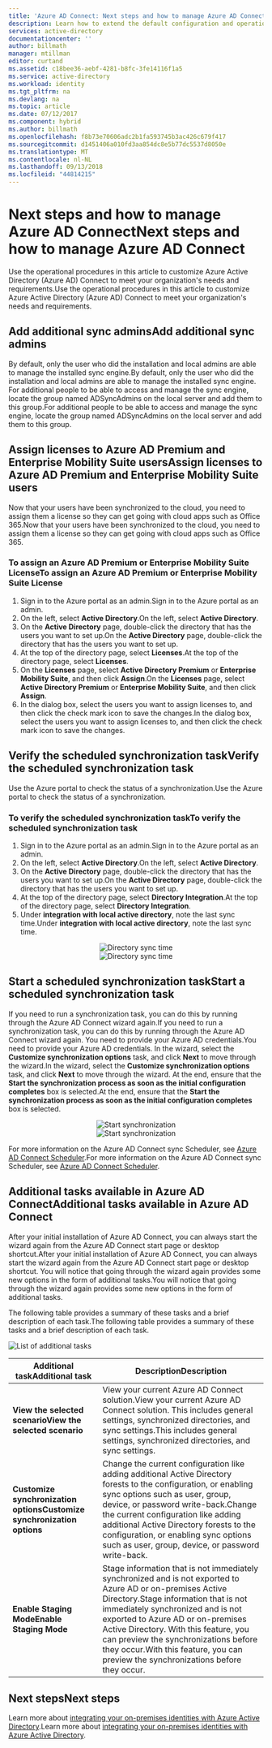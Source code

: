 ```yaml
---
title: 'Azure AD Connect: Next steps and how to manage Azure AD Connect | Microsoft Docs'
description: Learn how to extend the default configuration and operational tasks for Azure AD Connect.
services: active-directory
documentationcenter: ''
author: billmath
manager: mtillman
editor: curtand
ms.assetid: c18bee36-aebf-4281-b8fc-3fe14116f1a5
ms.service: active-directory
ms.workload: identity
ms.tgt_pltfrm: na
ms.devlang: na
ms.topic: article
ms.date: 07/12/2017
ms.component: hybrid
ms.author: billmath
ms.openlocfilehash: f8b73e70606adc2b1fa593745b3ac426c679f417
ms.sourcegitcommit: d1451406a010fd3aa854dc8e5b77dc5537d8050e
ms.translationtype: MT
ms.contentlocale: nl-NL
ms.lasthandoff: 09/13/2018
ms.locfileid: "44814215"
---
```

# <a name="next-steps-and-how-to-manage-azure-ad-connect"></a><span data-ttu-id="ddf86-103">Next steps and how to manage Azure AD Connect</span><span class="sxs-lookup"><span data-stu-id="ddf86-103">Next steps and how to manage Azure AD Connect</span></span>
<span data-ttu-id="ddf86-104">Use the operational procedures in this article to customize Azure Active Directory (Azure AD) Connect to meet your organization's needs and requirements.</span><span class="sxs-lookup"><span data-stu-id="ddf86-104">Use the operational procedures in this article to customize Azure Active Directory (Azure AD) Connect to meet your organization's needs and requirements.</span></span>  

## <a name="add-additional-sync-admins"></a><span data-ttu-id="ddf86-105">Add additional sync admins</span><span class="sxs-lookup"><span data-stu-id="ddf86-105">Add additional sync admins</span></span>
<span data-ttu-id="ddf86-106">By default, only the user who did the installation and local admins are able to manage the installed sync engine.</span><span class="sxs-lookup"><span data-stu-id="ddf86-106">By default, only the user who did the installation and local admins are able to manage the installed sync engine.</span></span> <span data-ttu-id="ddf86-107">For additional people to be able to access and manage the sync engine, locate the group named ADSyncAdmins on the local server and add them to this group.</span><span class="sxs-lookup"><span data-stu-id="ddf86-107">For additional people to be able to access and manage the sync engine, locate the group named ADSyncAdmins on the local server and add them to this group.</span></span>

## <a name="assign-licenses-to-azure-ad-premium-and-enterprise-mobility-suite-users"></a><span data-ttu-id="ddf86-108">Assign licenses to Azure AD Premium and Enterprise Mobility Suite users</span><span class="sxs-lookup"><span data-stu-id="ddf86-108">Assign licenses to Azure AD Premium and Enterprise Mobility Suite users</span></span>
<span data-ttu-id="ddf86-109">Now that your users have been synchronized to the cloud, you need to assign them a license so they can get going with cloud apps such as Office 365.</span><span class="sxs-lookup"><span data-stu-id="ddf86-109">Now that your users have been synchronized to the cloud, you need to assign them a license so they can get going with cloud apps such as Office 365.</span></span>

### <a name="to-assign-an-azure-ad-premium-or-enterprise-mobility-suite-license"></a><span data-ttu-id="ddf86-110">To assign an Azure AD Premium or Enterprise Mobility Suite License</span><span class="sxs-lookup"><span data-stu-id="ddf86-110">To assign an Azure AD Premium or Enterprise Mobility Suite License</span></span>

1. <span data-ttu-id="ddf86-111">Sign in to the Azure portal as an admin.</span><span class="sxs-lookup"><span data-stu-id="ddf86-111">Sign in to the Azure portal as an admin.</span></span>
2. <span data-ttu-id="ddf86-112">On the left, select **Active Directory**.</span><span class="sxs-lookup"><span data-stu-id="ddf86-112">On the left, select **Active Directory**.</span></span>
3. <span data-ttu-id="ddf86-113">On the **Active Directory** page, double-click the directory that has the users you want to set up.</span><span class="sxs-lookup"><span data-stu-id="ddf86-113">On the **Active Directory** page, double-click the directory that has the users you want to set up.</span></span>
4. <span data-ttu-id="ddf86-114">At the top of the directory page, select **Licenses**.</span><span class="sxs-lookup"><span data-stu-id="ddf86-114">At the top of the directory page, select **Licenses**.</span></span>
5. <span data-ttu-id="ddf86-115">On the **Licenses** page, select **Active Directory Premium** or **Enterprise Mobility Suite**, and then click **Assign**.</span><span class="sxs-lookup"><span data-stu-id="ddf86-115">On the **Licenses** page, select **Active Directory Premium** or **Enterprise Mobility Suite**, and then click **Assign**.</span></span>
6. <span data-ttu-id="ddf86-116">In the dialog box, select the users you want to assign licenses to, and then click the check mark icon to save the changes.</span><span class="sxs-lookup"><span data-stu-id="ddf86-116">In the dialog box, select the users you want to assign licenses to, and then click the check mark icon to save the changes.</span></span>

## <a name="verify-the-scheduled-synchronization-task"></a><span data-ttu-id="ddf86-117">Verify the scheduled synchronization task</span><span class="sxs-lookup"><span data-stu-id="ddf86-117">Verify the scheduled synchronization task</span></span>
<span data-ttu-id="ddf86-118">Use the Azure portal to check the status of a synchronization.</span><span class="sxs-lookup"><span data-stu-id="ddf86-118">Use the Azure portal to check the status of a synchronization.</span></span>

### <a name="to-verify-the-scheduled-synchronization-task"></a><span data-ttu-id="ddf86-119">To verify the scheduled synchronization task</span><span class="sxs-lookup"><span data-stu-id="ddf86-119">To verify the scheduled synchronization task</span></span>
1. <span data-ttu-id="ddf86-120">Sign in to the Azure portal as an admin.</span><span class="sxs-lookup"><span data-stu-id="ddf86-120">Sign in to the Azure portal as an admin.</span></span>
2. <span data-ttu-id="ddf86-121">On the left, select **Active Directory**.</span><span class="sxs-lookup"><span data-stu-id="ddf86-121">On the left, select **Active Directory**.</span></span>
3. <span data-ttu-id="ddf86-122">On the **Active Directory** page, double-click the directory that has the users you want to set up.</span><span class="sxs-lookup"><span data-stu-id="ddf86-122">On the **Active Directory** page, double-click the directory that has the users you want to set up.</span></span>
4. <span data-ttu-id="ddf86-123">At the top of the directory page, select **Directory Integration**.</span><span class="sxs-lookup"><span data-stu-id="ddf86-123">At the top of the directory page, select **Directory Integration**.</span></span>
5. <span data-ttu-id="ddf86-124">Under **integration with local active directory**, note the last sync time.</span><span class="sxs-lookup"><span data-stu-id="ddf86-124">Under **integration with local active directory**, note the last sync time.</span></span>

<span data-ttu-id="ddf86-125"><center>![Directory sync time](./media/active-directory-aadconnect-whats-next/verify.png)</center></span><span class="sxs-lookup"><span data-stu-id="ddf86-125"><center>![Directory sync time](./media/active-directory-aadconnect-whats-next/verify.png)</center></span></span>

## <a name="start-a-scheduled-synchronization-task"></a><span data-ttu-id="ddf86-126">Start a scheduled synchronization task</span><span class="sxs-lookup"><span data-stu-id="ddf86-126">Start a scheduled synchronization task</span></span>
<span data-ttu-id="ddf86-127">If you need to run a synchronization task, you can do this by running through the Azure AD Connect wizard again.</span><span class="sxs-lookup"><span data-stu-id="ddf86-127">If you need to run a synchronization task, you can do this by running through the Azure AD Connect wizard again.</span></span>  <span data-ttu-id="ddf86-128">You need to provide your Azure AD credentials.</span><span class="sxs-lookup"><span data-stu-id="ddf86-128">You need to provide your Azure AD credentials.</span></span>  <span data-ttu-id="ddf86-129">In the wizard, select the **Customize synchronization options** task, and click **Next** to move through the wizard.</span><span class="sxs-lookup"><span data-stu-id="ddf86-129">In the wizard, select the **Customize synchronization options** task, and click **Next** to move through the wizard.</span></span> <span data-ttu-id="ddf86-130">At the end, ensure that the **Start the synchronization process as soon as the initial configuration completes** box is selected.</span><span class="sxs-lookup"><span data-stu-id="ddf86-130">At the end, ensure that the **Start the synchronization process as soon as the initial configuration completes** box is selected.</span></span>

<span data-ttu-id="ddf86-131"><center>![Start synchronization](./media/active-directory-aadconnect-whats-next/startsynch.png)</center></span><span class="sxs-lookup"><span data-stu-id="ddf86-131"><center>![Start synchronization](./media/active-directory-aadconnect-whats-next/startsynch.png)</center></span></span>

<span data-ttu-id="ddf86-132">For more information on the Azure AD Connect sync Scheduler, see [Azure AD Connect Scheduler](active-directory-aadconnectsync-feature-scheduler.md).</span><span class="sxs-lookup"><span data-stu-id="ddf86-132">For more information on the Azure AD Connect sync Scheduler, see [Azure AD Connect Scheduler](active-directory-aadconnectsync-feature-scheduler.md).</span></span>

## <a name="additional-tasks-available-in-azure-ad-connect"></a><span data-ttu-id="ddf86-133">Additional tasks available in Azure AD Connect</span><span class="sxs-lookup"><span data-stu-id="ddf86-133">Additional tasks available in Azure AD Connect</span></span>
<span data-ttu-id="ddf86-134">After your initial installation of Azure AD Connect, you can always start the wizard again from the Azure AD Connect start page or desktop shortcut.</span><span class="sxs-lookup"><span data-stu-id="ddf86-134">After your initial installation of Azure AD Connect, you can always start the wizard again from the Azure AD Connect start page or desktop shortcut.</span></span>  <span data-ttu-id="ddf86-135">You will notice that going through the wizard again provides some new options in the form of additional tasks.</span><span class="sxs-lookup"><span data-stu-id="ddf86-135">You will notice that going through the wizard again provides some new options in the form of additional tasks.</span></span>  

<span data-ttu-id="ddf86-136">The following table provides a summary of these tasks and a brief description of each task.</span><span class="sxs-lookup"><span data-stu-id="ddf86-136">The following table provides a summary of these tasks and a brief description of each task.</span></span>

![List of additional tasks](./media/active-directory-aadconnect-whats-next/addtasks.png)

| <span data-ttu-id="ddf86-138">Additional task</span><span class="sxs-lookup"><span data-stu-id="ddf86-138">Additional task</span></span> | <span data-ttu-id="ddf86-139">Description</span><span class="sxs-lookup"><span data-stu-id="ddf86-139">Description</span></span> |
| --- | --- |
| <span data-ttu-id="ddf86-140">**View the selected scenario**</span><span class="sxs-lookup"><span data-stu-id="ddf86-140">**View the selected scenario**</span></span> |<span data-ttu-id="ddf86-141">View your current Azure AD Connect solution.</span><span class="sxs-lookup"><span data-stu-id="ddf86-141">View your current Azure AD Connect solution.</span></span>  <span data-ttu-id="ddf86-142">This includes general settings, synchronized directories, and sync settings.</span><span class="sxs-lookup"><span data-stu-id="ddf86-142">This includes general settings, synchronized directories, and sync settings.</span></span> |
| <span data-ttu-id="ddf86-143">**Customize synchronization options**</span><span class="sxs-lookup"><span data-stu-id="ddf86-143">**Customize synchronization options**</span></span> |<span data-ttu-id="ddf86-144">Change the current configuration like adding additional Active Directory forests to the configuration, or enabling sync options such as user, group, device, or password write-back.</span><span class="sxs-lookup"><span data-stu-id="ddf86-144">Change the current configuration like adding additional Active Directory forests to the configuration, or enabling sync options such as user, group, device, or password write-back.</span></span> |
| <span data-ttu-id="ddf86-145">**Enable Staging Mode**</span><span class="sxs-lookup"><span data-stu-id="ddf86-145">**Enable Staging Mode**</span></span> |<span data-ttu-id="ddf86-146">Stage information that is not immediately synchronized and is not exported to Azure AD or on-premises Active Directory.</span><span class="sxs-lookup"><span data-stu-id="ddf86-146">Stage information that is not immediately synchronized and is not exported to Azure AD or on-premises Active Directory.</span></span>  <span data-ttu-id="ddf86-147">With this feature, you can preview the synchronizations before they occur.</span><span class="sxs-lookup"><span data-stu-id="ddf86-147">With this feature, you can preview the synchronizations before they occur.</span></span> |

## <a name="next-steps"></a><span data-ttu-id="ddf86-148">Next steps</span><span class="sxs-lookup"><span data-stu-id="ddf86-148">Next steps</span></span>
<span data-ttu-id="ddf86-149">Learn more about [integrating your on-premises identities with Azure Active Directory](active-directory-aadconnect.md).</span><span class="sxs-lookup"><span data-stu-id="ddf86-149">Learn more about [integrating your on-premises identities with Azure Active Directory](active-directory-aadconnect.md).</span></span>
